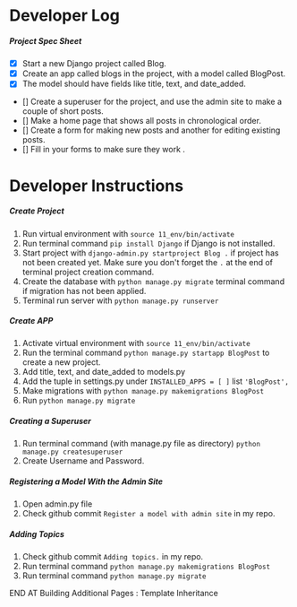 # Developer Log

##### Project Spec Sheet

- [x] Start a new Django project called Blog.
- [x] Create an app called blogs in the project, with a model called BlogPost.
- [x] The model should have fields like title, text, and date_added.
- [] Create a superuser for the project, and use the admin site to make a couple of short posts.
- [] Make a home page that shows all posts in chronological order.
- [] Create a form for making new posts and another for editing existing posts.
- [] Fill in your forms to make sure they work .

# Developer Instructions

##### Create Project

1. Run virtual environment with `source 11_env/bin/activate`
2. Run terminal command `pip install Django` if Django is not installed.
3. Start project with `django-admin.py startproject Blog .` if project
has not been created yet. Make sure you don't forget the `.` at the end of terminal project creation command.
4. Create the database with `python manage.py migrate` terminal command
if migration has not been applied.
5. Terminal run server with `python manage.py runserver`

##### Create APP

1. Activate virtual environment with `source 11_env/bin/activate`
2. Run the terminal command `python manage.py startapp BlogPost` to
create a new project.
3. Add title, text, and date_added to models.py
4. Add the tuple in settings.py under `INSTALLED_APPS = [ ]` list
`'BlogPost',`
5. Make migrations with `python manage.py makemigrations BlogPost`
6. Run `python manage.py migrate`

##### Creating a Superuser

1. Run terminal command (with manage.py file as directory)
`python manage.py createsuperuser`
2. Create Username and Password.


##### Registering a Model With the Admin Site
1. Open admin.py file
2. Check github commit `Register a model with admin site` in my repo.

##### Adding Topics
1. Check github commit `Adding topics.` in my repo.
2. Run terminal command `python manage.py makemigrations BlogPost`
3. Run terminal command `python manage.py migrate`




END AT Building Additional Pages : Template Inheritance












